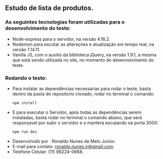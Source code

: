 ## Estudo de lista de produtos.

### As seguintes tecnologias foram utilizadas para o desenvolvimento do teste:
* Node-express para o servidor, na versão 4.16.2.
* Nodemon para escutar as alterações e atualização em tempo real, na versão 1.14.11.
* Vanilla JS, com o auxilio da biblioteca jQuery, na versão 1.9.1, a mesma que está sendo utilizada no site, no momento do desenvolvimento do teste.

### Rodando o teste:
* Para instalar as dependências necessarias para rodar o teste, basta dentro da pasta do repositorio clonado, rodar no terminal o comando:
   ```cmd 
   npm install
   ```
* E para executar o Servidor, após todas as dependências serem instaladas, basta rodar no terminal o comando abaixo, que será responsavel por subir o servidor e o manterá escutando na porta 3000:
    ```cmd 
    npm run dev
    ```
* Desenvolvido por : Ronaldo Nunes de Melo Junior.
* E-mail para contato: ronaldo.nunes.jr@gmail.com.
* Telefone Celular: (11) 98224-0668.
